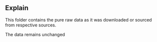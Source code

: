 ## Explain
This folder contains the pure raw data as it was downloaded or sourced from respective sources.

The data remains unchanged
